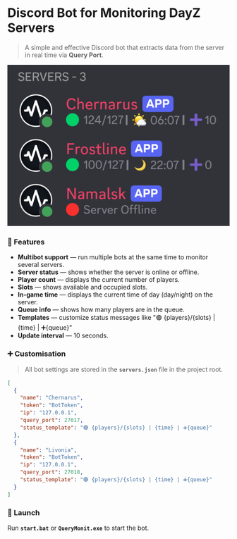 # Discord Bot for Monitoring DayZ Servers
> A simple and effective Discord bot that extracts data from the server in real time via **Query Port**.

![](docs/status.png)

### 🚀 Features
- **Multibot support** — run multiple bots at the same time to monitor several servers.
- **Server status** — shows whether the server is online or offline.
- **Player count** — displays the current number of players.
- **Slots** — shows available and occupied slots.
- **In-game time** — displays the current time of day (day/night) on the server.
- **Queue info** — shows how many players are in the queue.
- **Templates** — customize status messages like "🟢 {players}/{slots} | {time} | ➕{queue}"
- **Update interval** — 10 seconds.

### ➕ Customisation
> All bot settings are stored in the **`servers.json`** file in the project root.

```json
[
  {
    "name": "Chernarus",
    "token": "BotToken",
    "ip": "127.0.0.1",
    "query_port": 27017,
    "status_template": "🟢 {players}/{slots} | {time} | ➕{queue}"
  },
  {
    "name": "Livonia",
    "token": "BotToken",
    "ip": "127.0.0.1",
    "query_port": 27018,
    "status_template": "🟢 {players}/{slots} | {time} | ➕{queue}"
  }
]
```

### 🎉 Launch
Run **`start.bat`** or **`QueryMonit.exe`** to start the bot.
